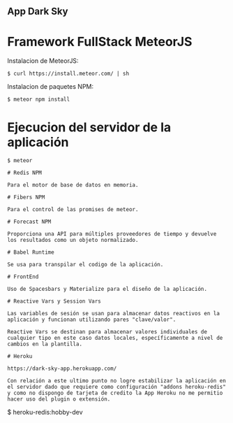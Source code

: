 ## App Dark Sky

# Framework FullStack MeteorJS

Instalacion de MeteorJS:

```
$ curl https://install.meteor.com/ | sh
``` 

Instalacion de paquetes NPM:

```
$ meteor npm install
```

# Ejecucion del servidor de la aplicación

```
$ meteor 

# Redis NPM

Para el motor de base de datos en memoria.

# Fibers NPM

Para el control de las promises de meteor.

# Forecast NPM

Proporciona una API para múltiples proveedores de tiempo y devuelve los resultados como un objeto normalizado.

# Babel Runtime

Se usa para transpilar el codigo de la aplicación.

# FrontEnd

Uso de Spacesbars y Materialize para el diseño de la aplicación.

# Reactive Vars y Session Vars

Las variables de sesión se usan para almacenar datos reactivos en la aplicación y funcionan utilizando pares "clave/valor".

Reactive Vars se destinan para almacenar valores individuales de cualquier tipo en este caso datos locales, específicamente a nivel de cambios en la plantilla.

# Heroku

https://dark-sky-app.herokuapp.com/

Con relación a este ultimo punto no logre estabilizar la aplicación en el servidor dado que requiere como configuración "addons heroku-redis" y como no dispongo de tarjeta de credito la App Heroku no me permitio hacer uso del plugin o extensión. 

```
$ heroku-redis:hobby-dev
```